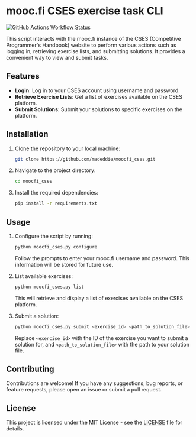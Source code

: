 # mooc.fi CSES exercise task CLI
[![GitHub Actions Workflow Status](https://img.shields.io/github/actions/workflow/status/madeddie/moocfi_cses/test.yml)](https://github.com/madeddie/moocfi_cses/actions)

This script interacts with the mooc.fi instance of the CSES (Competitive Programmer's Handbook) website to perform various actions such as logging in, retrieving exercise lists, and submitting solutions. It provides a convenient way to view and submit tasks.

## Features

- **Login**: Log in to your CSES account using username and password.
- **Retrieve Exercise Lists**: Get a list of exercises available on the CSES platform.
- **Submit Solutions**: Submit your solutions to specific exercises on the platform.

## Installation

1. Clone the repository to your local machine:

   ```bash
   git clone https://github.com/madeddie/moocfi_cses.git
   ```

2. Navigate to the project directory:

   ```bash
   cd moocfi_cses
   ```

3. Install the required dependencies:

   ```bash
   pip install -r requirements.txt
   ```

## Usage

1. Configure the script by running:

   ```bash
   python moocfi_cses.py configure
   ```

   Follow the prompts to enter your mooc.fi username and password. This information will be stored for future use.

2. List available exercises:

   ```bash
   python moocfi_cses.py list
   ```

   This will retrieve and display a list of exercises available on the CSES platform.

3. Submit a solution:

   ```bash
   python moocfi_cses.py submit <exercise_id> <path_to_solution_file>
   ```

   Replace `<exercise_id>` with the ID of the exercise you want to submit a solution for, and `<path_to_solution_file>` with the path to your solution file.

## Contributing

Contributions are welcome! If you have any suggestions, bug reports, or feature requests, please open an issue or submit a pull request.

## License

This project is licensed under the MIT License - see the [LICENSE](LICENSE) file for details.
